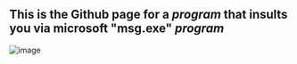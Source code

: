 This is the Github page for a ***program*** that insults you via microsoft **"msg.exe"** *program*
---------------------
![image](https://user-images.githubusercontent.com/53572359/169671031-83fa673c-18c0-41d4-b3a5-d464f42b63a2.png)